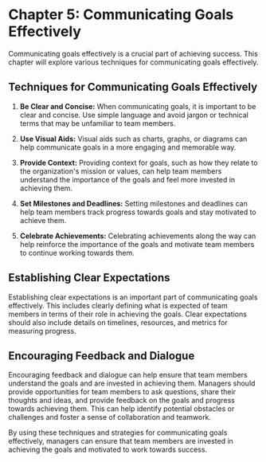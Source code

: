 Chapter 5: Communicating Goals Effectively
==========================================

Communicating goals effectively is a crucial part of achieving success. This chapter will explore various techniques for communicating goals effectively.

Techniques for Communicating Goals Effectively
----------------------------------------------

1. **Be Clear and Concise:** When communicating goals, it is important to be clear and concise. Use simple language and avoid jargon or technical terms that may be unfamiliar to team members.

2. **Use Visual Aids:** Visual aids such as charts, graphs, or diagrams can help communicate goals in a more engaging and memorable way.

3. **Provide Context:** Providing context for goals, such as how they relate to the organization's mission or values, can help team members understand the importance of the goals and feel more invested in achieving them.

4. **Set Milestones and Deadlines:** Setting milestones and deadlines can help team members track progress towards goals and stay motivated to achieve them.

5. **Celebrate Achievements:** Celebrating achievements along the way can help reinforce the importance of the goals and motivate team members to continue working towards them.

Establishing Clear Expectations
-------------------------------

Establishing clear expectations is an important part of communicating goals effectively. This includes clearly defining what is expected of team members in terms of their role in achieving the goals. Clear expectations should also include details on timelines, resources, and metrics for measuring progress.

Encouraging Feedback and Dialogue
---------------------------------

Encouraging feedback and dialogue can help ensure that team members understand the goals and are invested in achieving them. Managers should provide opportunities for team members to ask questions, share their thoughts and ideas, and provide feedback on the goals and progress towards achieving them. This can help identify potential obstacles or challenges and foster a sense of collaboration and teamwork.

By using these techniques and strategies for communicating goals effectively, managers can ensure that team members are invested in achieving the goals and motivated to work towards success.
